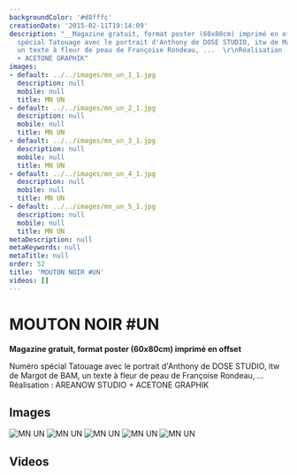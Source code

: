 ```yaml
---
backgroundColor: '#d8fffc'
creationDate: '2015-02-11T19:14:09'
description: "__Magazine gratuit, format poster (60x80cm) imprimé en offset__\r\n\r\nNuméro
  spécial Tatouage avec le portrait d'Anthony de DOSE STUDIO, itw de Margot de BAM,
  un texte à fleur de peau de Françoise Rondeau, ...  \r\nRéalisation : AREANOW STUDIO
  + ACETONE GRAPHIK"
images:
- default: ../../images/mn_un_1_1.jpg
  description: null
  mobile: null
  title: MN UN
- default: ../../images/mn_un_2_1.jpg
  description: null
  mobile: null
  title: MN UN
- default: ../../images/mn_un_3_1.jpg
  description: null
  mobile: null
  title: MN UN
- default: ../../images/mn_un_4_1.jpg
  description: null
  mobile: null
  title: MN UN
- default: ../../images/mn_un_5_1.jpg
  description: null
  mobile: null
  title: MN UN
metaDescription: null
metaKeywords: null
metaTitle: null
order: 52
title: 'MOUTON NOIR #UN'
videos: []
---
```


# MOUTON NOIR #UN

__Magazine gratuit, format poster (60x80cm) imprimé en offset__

Numéro spécial Tatouage avec le portrait d'Anthony de DOSE STUDIO, itw de Margot de BAM, un texte à fleur de peau de Françoise Rondeau, ...
Réalisation : AREANOW STUDIO + ACETONE GRAPHIK

## Images

![MN UN](../../images/mn_un_1_1.jpg)
![MN UN](../../images/mn_un_2_1.jpg)
![MN UN](../../images/mn_un_3_1.jpg)
![MN UN](../../images/mn_un_4_1.jpg)
![MN UN](../../images/mn_un_5_1.jpg)

## Videos
